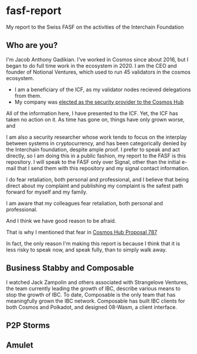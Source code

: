 # fasf-report
My report to the Swiss FASF on the activities of the Interchain Foundation


## Who are you?

I'm Jacob Anthony Gadikian.  I've worked in Cosmos since about 2016, but I began to do full time work in the ecosystem in 2020.  I am the CEO and founder of Notional Ventures, which used to run 45 validators in the cosmos ecosystem.  

* I am a beneficiary of the ICF, as my validator nodes recieved delegations from them.
* My company was [elected as the security provider to the Cosmos Hub](https://www.mintscan.io/cosmos/proposals/104)

All of the information here, I have presented to the ICF.  Yet, the ICF has taken no action on it.  As time has gone on, things have only grown worse, and 

I am also a security researcher whose work tends to focus on the interplay between systems in cryptocurrency, and has been categorically denied by the Interchain foundation, despite ample proof.  I prefer to speak and act directly, so I am doing this in a public fashion, my report to the FASF is this repository.  I will speak to the FASF only over Signal, other than the initial e-mail that I send them with this repository and my signal contact information. 

I do fear retaliation, both personal and professional, and I believe that being direct about my complaint and publishing my complaint is the safest path forward for myself and my family.

I am aware that my colleagues fear retaliation, both personal and professional.

And I think we have good reason to be afraid.

That is why I mentioned that fear in [Cosmos Hub Proposal 787](https://www.mintscan.io/cosmos/proposals/787)

In fact, the only reason I'm making this report is because I think that it is less risky to speak now, and speak fully, than to simply walk away.


## Business Stabby and Composable

I watched Jack Zampolin and others associated with Strangelove Ventures, the team currently leading the growth of IBC, describe various means to stop the growth of IBC.  To date, Composable is the only team that has meaningfully grown the IBC network.  Composable has built IBC clients for both Cosmos and Polkadot, and designed 08-Wasm, a client interface.  



##


## P2P Storms


## Amulet


